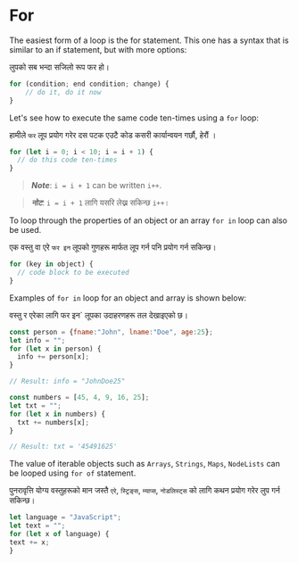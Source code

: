 # For

The easiest form of a loop is the for statement. This one has a syntax that is similar to an if statement, but with more options:

लुपको सब भन्दा सजिलो रूप फर हो। 

```javascript
for (condition; end condition; change) {
    // do it, do it now
}
```

Let's see how to execute the same code ten-times using a `for` loop:

 हामीले `फर` लूप प्रयोग गरेर दस पटक एउटै कोड कसरी कार्यान्वयन गर्छौ, हेरौं ।

```javascript
for (let i = 0; i < 10; i = i + 1) {
  // do this code ten-times
}
```

> _**Note**_: `i = i + 1` can be written `i++`.

> _**नोट**_:  `i = i + 1` लागि यसरि लेख्न सकिन्छ `i++`।

To loop through the properties of an object or an array `for in` loop can also be used.

एक वस्तु वा एरे `फर इन`  लूपको गुणहरू मार्फत लूप गर्न पनि प्रयोग गर्न सकिन्छ।

```javascript
for (key in object) {
  // code block to be executed
}
```

Examples of `for in` loop for an object and array is shown below:

वस्तु र एरेका लागि फर इन` लूपका उदाहरणहरू तल देखाइएको छ।

```javascript
const person = {fname:"John", lname:"Doe", age:25};
let info = "";
for (let x in person) {
  info += person[x];
}

// Result: info = "JohnDoe25"

const numbers = [45, 4, 9, 16, 25];
let txt = "";
for (let x in numbers) {
  txt += numbers[x];
}

// Result: txt = '45491625'
```

The value of iterable objects such as `Arrays`, `Strings`, `Maps`, `NodeLists` can be looped using `for of` statement.

पुनरावृत्ति योग्य वस्तुहरूको मान जस्तै `एरे`, `स्ट्रिङ्स`, `म्याप्स`, `नोडलिस्ट्स` को लागि कथन प्रयोग गरेर लुप गर्न सकिन्छ।

```javascript
let language = "JavaScript";
let text = "";
for (let x of language) {
text += x;
}
```

